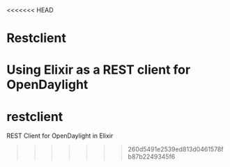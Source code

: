 <<<<<<< HEAD
# Restclient

Using Elixir as a REST client for OpenDaylight
=======
restclient
==========

REST Client for OpenDaylight in Elixir
>>>>>>> 260d5491e2539ed813d0461578fb87b2249345f6
